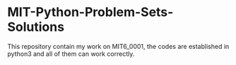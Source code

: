# MIT-Python-Problem-Sets-Solutions
This repository contain my work on MIT6_0001, the codes are established in python3 and all of them can work correctly.
